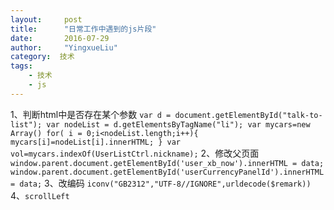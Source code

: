 ```yaml
---
layout:     post
title:      "日常工作中遇到的js片段"
date:       2016-07-29
author:     "YingxueLiu"
category:  技术
tags:
    - 技术
    - js
---
```

1、判断html中是否存在某个参数
	`var d = document.getElementById("talk-to-list");
	var nodeList = d.getElementsByTagName("li");
	var mycars=new Array()
	for( i = 0;i<nodeList.length;i++){
		mycars[i]=nodeList[i].innerHTML;
	}
	var vol=mycars.indexOf(UserListCtrl.nickname);`
2、修改父页面
	`window.parent.document.getElementById('user_xb_now').innerHTML = data;
	window.parent.document.getElementById('userCurrencyPanelId').innerHTML = data;`
3、改编码
	`iconv("GB2312","UTF-8//IGNORE",urldecode($remark))`
4、`scrollLeft`
